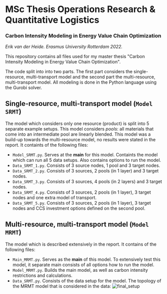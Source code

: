# MSc Thesis Operations Research & Quantitative Logistics
### Carbon Intensity Modeling in Energy Value Chain Optimization
*Erik van der Heide. Erasmus University Rotterdam 2022.*

This repository contains all files used for my master thesis "Carbon Intensity Modeling in Energy Value Chain Optimization".

The code split into into two parts. The first part considers the single-resource, multi-transport model and the second part the multi-resource, multi-transport model. All modeling is done in the Python language using the Gurobi solver.

## Single-resource, multi-transport model (```Model SRMT```)
The model which considers only one resource (product) is split into 5 separate example setups. This model considers *pools*: all materials that come into an intermediate pool are linearly blended. This model was a build-up towards the multi-resource model, no results were stated in the report. It containts of the following files:
* ```Model_SRMT.py```. Serves at the **main** for this model. Containts the model which can run all 5 data setups. Also contains options to run the model. 
* ```Data_SRMT_1.py```. Consists of 3 source nodes, 1 pool and 3 target nodes.
* ```Data_SRMT_2.py```. Consists of 3 sources, 2 pools (in 1 layer) and 3 target nodes.
* ```Data_SRMT_3.py```. Consists of 3 sources, 4 pools (in 2 layers) and 3 target nodes.
* ```Data_SRMT_4.py```. Consists of 3 sources, 2 pools (in 1 layer), 3 target nodes and one extra model of transport.
* ```Data_SRMT_5.py```. Consists of 3 sources, 2 pools (in 1 layer), 3 target nodes and CCS investment options defined on the second pool.


## Multi-resource, multi-transport model (```Model MRMT```)
The model which is described extensively in the report. It contains of the following files:
* ```Main_MRMT.py```. Serves as the **main** of this model. To extensively test this model, it separate main consists of all options how to run the model.
* ```Model_MRMT.py```. Builds the main model, as well as carbon intensity restrictions and calculations. 
* ```Data_SRMT.py```. Consists of the data setup for the model.
The topology of the MRMT model that is considered in the data: 
![final_setup](https://user-images.githubusercontent.com/75078739/176399010-dc961d8e-abca-42a3-b799-a092e74f72fa.jpg)
